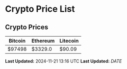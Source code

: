 # Crypto Price List

## Crypto Prices
| Bitcoin | Ethereum | Litecoin |
| ------- | -------- | -------- |
| $97498 | $3329.0 | $90.09 |
**Last Updated:** 2024-11-21 13:16 UTC
**Last Updated:** $DATE$
